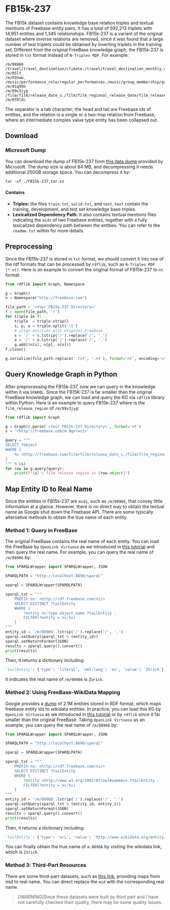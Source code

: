 # FB15k-237
The FB15k dataset contains knowledge base relation triples and textual mentions of Freebase entity pairs. It has a total of 592,213 triplets with 14,951 entities and 1,345 relationships. FB15k-237 is a variant of the original dataset where inverse relations are removed, since it was found that a large number of test triplets could be obtained by inverting triplets in the training set. Different from the original FreeBase knowledge graph, the FB15k-237 is stored in `txt` format instead of `N-Triples RDF`. For example:
```text
/m/08966        /travel/travel_destination/climate./travel/travel_destination_monthly_climate/month     /m/05lf_
/m/01hww_       /music/performance_role/regular_performances./music/group_membership/group      /m/01q99h
/m/09v3jyg      /film/film/release_date_s./film/film_regional_release_date/film_release_region  /m/0f8l9c
```
The separator is a tab character; the head and tail are Freebase ids of entities, and the relation is a single or a two-hop relation from Freebase, where an intermediate complex value type entity has been collapsed out.

## Download
### Microsoft Dump
You can download the dump of FB15k-237 from [this data dump](hhttps://www.microsoft.com/en-us/download/details.aspx?id=52312) provided by Microsoft. The dump size is about 84 MB, and decompressing it needs additional 250GB storage space. You can decompress it by:
```shell
tar -xf ./FB15k-237.tar.xz
```
#### Contains
* **Triples:** the files `train.txt`, `valid.txt`, and `test.text` contain the training, development, and test set knowledge base triples. 
* **Lexicalized Dependency Path:** It also contains textual mentions files indicating the `mids` of two Freebase entities, together with a fully lexicalized dependency path between the entities. You can refer to the `readme.txt` within for more details.

## Preprocessing
Since the FB15k-237 is stored in `txt` format, we should convert it into one of the rdf formats that can be processed by `rdflib`, such as `N-Triples RDF (*.nt)`. Here is an example to convert the original format of FB15k-237 to `nt` format:
```python
from rdflib import Graph, Namespace

g = Graph()
n = Namespace("http://freebase.com")

file_path = '<Your FB15k-237 Directory>'
f = open(file_path, 'r')
for triple in f:
    triple  = triple.strip()
    s, p, o = triple.split('\t')
    # align entities with original FreeBase
    s = '/' + s.lstrip('/').replace('/', '.')
    o = '/' + o.lstrip('/').replace('/', '.')
    g.add((n[s], n[p], n[o]))
f.close()

g.serialize(file_path.replace('.txt', '.nt'), format='nt', encoding='utf-8')
```

## Query Knowledge Graph in Python
After preprocessing the FB15k-237, now we can query in the knowledge within it via `SPARQL`. Since the FB15K-237 is far smaller than the original FreeBase knowledge graph, we can load and query the KG via `rdflib` library within Python. Here is an example to query FB15k-237 where is the `film_release_region` of `/m/09v3jyg`:
```python
from rdflib import Graph

g = Graph().parse('<Your FB15k-237 Directory>', format='nt')
s = '<http://freebase.com/m.0gvrws1>'

query = """
SELECT ?object
WHERE {
    %s <http://freebase.com/film/film/release_date_s./film/film_regional_release_date/film_release_region> ?object .
}
""" % (s)
for row in g.query(query):
    print(f"{s}'s film release region is {row.object}")
```

## Map Entity ID to Real Name
Since the entities in FB15k-237 are `mids`, such as `/m/08966`, that convey little information at a glance. However, there is no direct way to obtain the textual name as Google shut down the Freebase API. There are some typically alternative methods to obtain the true name of each entity.

### Method 1: Query in FreeBase
The original FreeBase contains the real name of each entity. You can load the FreeBase by `OpenLink Virtuoso` as we introduced in [this tutorial](../freebase/freebase.md) and then query the real name. For example, you can query the real name of `/m/08966` by:
```python
from SPARQLWrapper import SPARQLWrapper, JSON

SPARQLPATH = "http://localhost:8890/sparql"

sparql = SPARQLWrapper(SPARQLPATH)

sparql_txt = """
    PREFIX ns: <http://rdf.freebase.com/ns/>
    SELECT DISTINCT ?tailEntity
    WHERE { 
        ?entity ns:type.object.name ?tailEntity .
        FILTER(?entity = ns:%s)
    }
"""
entity_id = '/m/08966'.lstrip('/').replace('/', '.')
sparql.setQuery(sparql_txt % (entity_id))
sparql.setReturnFormat(JSON)
results = sparql.query().convert()
print(results)
```
Then, it returns a dictionary including:
```python
'tailEntity': {'type': 'literal', 'xml:lang': 'en', 'value': 'Zürich'}
```
It indicates the real name of `/m/08966` is `Zürich`.

### Method 2: Using FreeBase-WikiData Mapping
Google provides a [dump](https://developers.google.com/freebase/#freebase-wikidata-mappings) of 2.1M entities stored in RDF format, which maps freebase entity ids to wikidata entities. 
In practice, you can load this KG by `OpenLink Virtuoso` as we introduced in [this tutorial](../freebase/freebase.md) or by `rdflib` since it far smaller than the original FreeBase. Taking `OpenLink Virtuoso` as an example, you can query the real name of `/m/08966` by:
```python
from SPARQLWrapper import SPARQLWrapper, JSON

SPARQLPATH = "http://localhost:8890/sparql"

sparql = SPARQLWrapper(SPARQLPATH)

sparql_txt = """
    PREFIX ns: <http://rdf.freebase.com/ns/>
    SELECT DISTINCT ?tailEntity
    WHERE {
        ?entity <http://www.w3.org/2002/07/owl#sameAs> ?tailEntity .
        FILTER(?entity = ns:%s)
    }
"""
entity_id = '/m/08966'.lstrip('/').replace('/', '.')
sparql.setQuery(sparql_txt % (entity_id, entity_i))
sparql.setReturnFormat(JSON)
results = sparql.query().convert()
print(results)
```
Then, it returns a dictionary including:
```python
'tailEntity': {'type': 'uri', 'value': 'http://www.wikidata.org/entity/Q72'}
```
You can finally obtain the true name of `m.08966` by visiting the wikidata link, which is `Zürich`.

### Method 3: Third-Part Resources 
There are some third-part datasets, such as [this link](https://huggingface.co/datasets/kdm-daiict/freebase-wikidata-mapping), providing maps from mid to real name. You can direct replace the `mid` with the corresponding real name.
>[!WARNING]Since these datasets were built by third part and I have not carefully checked their quality, there may be some quality issues.